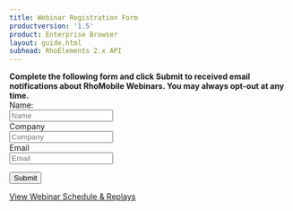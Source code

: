 ```yaml
---
title: Webinar Registration Form
productversion: '1.5'
product: Enterprise Browser
layout: guide.html
subhead: RhoElements 2.x API
---
```



<b>
Complete the following form and click Submit to received email notifications about RhoMobile Webinars. You may always opt-out at any time.
</b>

<form class="form-horizontal" id="form1" name="form1" method="POST" action="http://lfov.net/webrecorder/f">
<input type="hidden" name="formid" value="b69efb48-bc47-4590-ab93-222ee57bb0df"/>
<input type="hidden" name="cid" value="LF_4f63d4ea"/>

<div class="control-group">
<label class="control-label" for="inputName">Name:</label>
<div class="controls">
<input type="text" id="inputName" placeholder="Name">
</div>
<div class="control-group">
<label class="control-label" for="inputCompany">Company</label>
<div class="controls">
<input type="text" id="inputCompany" placeholder="Company">
</div>
<div class="control-group">
<label class="control-label" for="inputEmail">Email</label>
<div class="controls">
<input type="text" id="inputEmail" placeholder="Email">
</div>
</div>

</div>
<div class="controls">

<button type="submit" class="btn">Submit</button>
</div>
</div>
</div>
</form>
<div>
<a href="https://developer.motorolasolutions.com/community/rhomobile-suite/videos" class="">View Webinar Schedule & Replays</a>
</div>


